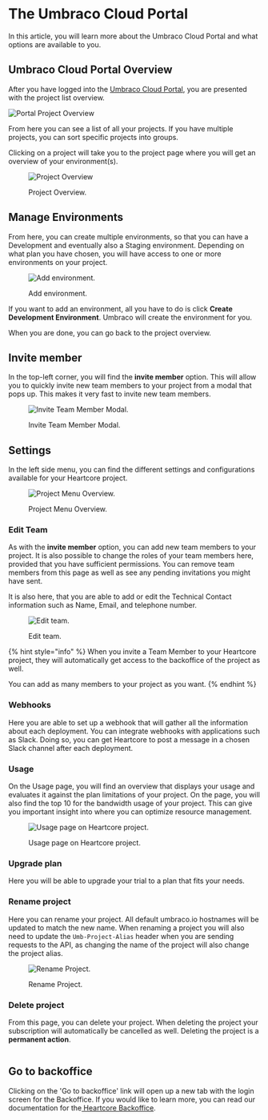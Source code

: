 # The Umbraco Cloud Portal

In this article, you will learn more about the Umbraco Cloud Portal and what options are available to you.

## Umbraco Cloud Portal Overview

After you have logged into the [Umbraco Cloud Portal](https://www.umbraco.io), you are presented with the project list overview.

![Portal Project Overview](images/Heartcore-dashboard.png)

From here you can see a list of all your projects. If you have multiple projects, you can sort specific projects into groups.

Clicking on a project will take you to the project page where you will get an overview of your environment(s).

<figure><img src="../.gitbook/assets/image (7).png" alt="Project Overview"><figcaption><p>Project Overview.</p></figcaption></figure>

## Manage Environments

From here, you can create multiple environments, so that you can have a Development and eventually also a Staging environment. Depending on what plan you have chosen, you will have access to one or more environments on your project.

<figure><img src="../.gitbook/assets/image.png" alt="Add environment."><figcaption><p>Add environment.</p></figcaption></figure>

If you want to add an environment, all you have to do is click **Create Development Environment**. Umbraco will create the environment for you.

When you are done, you can go back to the project overview.

## Invite member

In the top-left corner, you will find the **invite member** option. This will allow you to quickly invite new team members to your project from a modal that pops up. This makes it very fast to invite new team members.

<figure><img src="../.gitbook/assets/image (9).png" alt="Invite Team Member Modal."><figcaption><p>Invite Team Member Modal.</p></figcaption></figure>

## Settings

In the left side menu, you can find the different settings and configurations available for your Heartcore project.

<figure><img src="../.gitbook/assets/image (10).png" alt="Project Menu Overview."><figcaption><p>Project Menu Overview.</p></figcaption></figure>

### Edit Team

As with the **invite member** option, you can add new team members to your project. It is also possible to change the roles of your team members here, provided that you have sufficient permissions. You can remove team members from this page as well as see any pending invitations you might have sent.

It is also here, that you are able to add or edit the Technical Contact information such as Name, Email, and telephone number.

<figure><img src="../.gitbook/assets/image (1).png" alt="Edit team."><figcaption><p>Edit team.</p></figcaption></figure>

{% hint style="info" %}
When you invite a Team Member to your Heartcore project, they will automatically get access to the backoffice of the project as well.

You can add as many members to your project as you want.
{% endhint %}

### Webhooks

Here you are able to set up a webhook that will gather all the information about each deployment. You can integrate webhooks with applications such as Slack. Doing so, you can get Heartcore to post a message in a chosen Slack channel after each deployment.

### Usage

On the Usage page, you will find an overview that displays your usage and evaluates it against the plan limitations of your project. On the page, you will also find the top 10 for the bandwidth usage of your project. This can give you important insight into where you can optimize resource management.

<figure><img src="../.gitbook/assets/image (4).png" alt="Usage page on Heartcore project."><figcaption><p>Usage page on Heartcore project.</p></figcaption></figure>

### Upgrade plan

Here you will be able to upgrade your trial to a plan that fits your needs.

### Rename project

Here you can rename your project. All default umbraco.io hostnames will be updated to match the new name. When renaming a project you will also need to update the `Umb-Project-Alias` header when you are sending requests to the API, as changing the name of the project will also change the project alias.

<figure><img src="../.gitbook/assets/image (2).png" alt="Rename Project."><figcaption><p>Rename Project.</p></figcaption></figure>

### Delete project

From this page, you can delete your project. When deleting the project your subscription will automatically be cancelled as well. Deleting the project is a **permanent action**.

<figure><img src="../.gitbook/assets/image (3).png" alt=""><figcaption></figcaption></figure>

## Go to backoffice

Clicking on the 'Go to backoffice' link will open up a new tab with the login screen for the Backoffice. If you would like to learn more, you can read our documentation for the[ Heartcore Backoffice](the-umbraco-backoffice.md).
